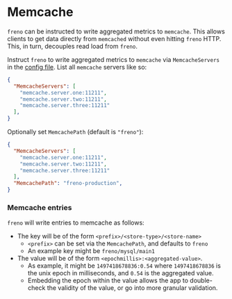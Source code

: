 # Memcache

`freno` can be instructed to write aggregated metrics to `memcache`. This allows clients to get data directly from `memcached` without even hitting `freno` HTTP. This, in turn, decouples read load from `freno`.

Instruct `freno` to write aggregated metrics to `memcache` via `MemcacheServers` in the [config file](../resources/freno.conf.sample.json). List all `memcache` servers like so:

```json
{
  "MemcacheServers": [
    "memcache.server.one:11211",
    "memcache.server.two:11211",
    "memcache.server.three:11211"
  ],
}
```

Optionally set `MemcachePath` (default is `"freno"`):
```json
{
  "MemcacheServers": [
    "memcache.server.one:11211",
    "memcache.server.two:11211",
    "memcache.server.three:11211"
  ],
  "MemcachePath": "freno-production",
}
```


### Memcache entries

`freno` will write entries to memcache as follows:

- The key will be of the form `<prefix>/<store-type>/<store-name>`
  - `<prefix>` can be set via the `MemcachePath`, and defaults to `freno`
  - An example key might be `freno/mysql/main1`
- The value will be of the form `<epochmillis>:<aggregated-value>`.
  - As example, it might be `1497418678836:0.54` where `1497418678836` is the unix epoch in milliseconds, and `0.54` is the aggregated value.
  - Embedding the epoch within the value allows the app to double-check the validity of the value, or go into more granular validation.
